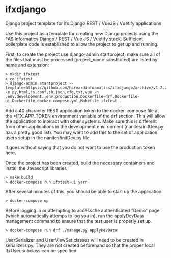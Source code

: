 # ifxdjango
Django project template for ifx Django REST / VueJS / Vuetify applications

Use this project as a template for creating new Django projects using the FAS Informatics Django / REST / Vue JS / Vuetify
stack.  Sufficient boilerplate code is established to allow the project to get up and running.

First, to create the project use django-admin startproject; make sure all of the files that must be
processed (project_name substituted) are listed by name and extension:

    > mkdir ifxtest
    > cd ifxtest
    > django-admin startproject --template=https://github.com/harvardinformatics/ifxdjango/archive/v1.2.zip -e py,html,js,conf,sh,json,cfg,txt,vue -n .env.development,.env.production,Dockerfile-drf,Dockerfile-ui,Dockerfile,docker-compose.yml,Makefile ifxtest .

Add a 40 character REST application token to the docker-compose file at the *IFX_APP_TOKEN environment variable of the drf
section.  This will allow the application to interact with other systems.  Make sure this is different from other applications in the development environment (nanites/initDev.py has a pretty good list).  You may want to add this to the set of application
users setup in the nanites/initDev.py file.

It goes without saying that you do not want to use the production token here.

Once the project has been created, build the necessary containers and install the Javascript libraries

    > make build
    > docker-compose run ifxtest-ui yarn

After several minutes of this, you should be able to start up the application

    > docker-compose up

Before logging in or attempting to access the authenticated "Demo" page (which automatically attemps to log you in), run the applyDevData management command to ensure that the test user is properly set up.

    > docker-compose run drf ./manage.py applyDevData

UserSerializer and UserViewSet classes will need to be created in serializers.py.  They are not created beforehand
so that the proper local IfxUser subclass can be specified

